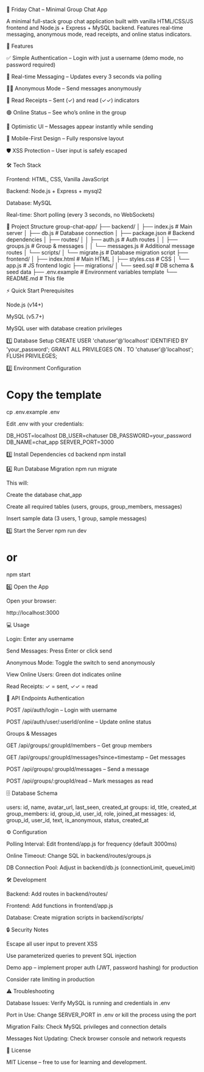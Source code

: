 🎉 Friday Chat – Minimal Group Chat App

A minimal full-stack group chat application built with vanilla HTML/CSS/JS frontend and Node.js + Express + MySQL backend. Features real-time messaging, anonymous mode, read receipts, and online status indicators.

🌟 Features

✅ Simple Authentication – Login with just a username (demo mode, no password required)

💬 Real-time Messaging – Updates every 3 seconds via polling

🕵️‍♂️ Anonymous Mode – Send messages anonymously

👀 Read Receipts – Sent (✓) and read (✓✓) indicators

🟢 Online Status – See who’s online in the group

🚀 Optimistic UI – Messages appear instantly while sending

📱 Mobile-First Design – Fully responsive layout

🛡️ XSS Protection – User input is safely escaped

🛠 Tech Stack

Frontend: HTML, CSS, Vanilla JavaScript

Backend: Node.js + Express + mysql2

Database: MySQL

Real-time: Short polling (every 3 seconds, no WebSockets)

📁 Project Structure
group-chat-app/
├── backend/
│   ├── index.js              # Main server
│   ├── db.js                 # Database connection
│   ├── package.json          # Backend dependencies
│   ├── routes/
│   │   ├── auth.js           # Auth routes
│   │   ├── groups.js         # Group & messages
│   │   └── messages.js       # Additional message routes
│   └── scripts/
│       └── migrate.js        # Database migration script
├── frontend/
│   ├── index.html            # Main HTML
│   ├── styles.css            # CSS
│   └── app.js                # JS frontend logic
├── migrations/
│   └── seed.sql              # DB schema & seed data
├── .env.example              # Environment variables template
└── README.md                 # This file

⚡ Quick Start
Prerequisites

Node.js (v14+)

MySQL (v5.7+)

MySQL user with database creation privileges

1️⃣ Database Setup
CREATE USER 'chatuser'@'localhost' IDENTIFIED BY 'your_password';
GRANT ALL PRIVILEGES ON *.* TO 'chatuser'@'localhost';
FLUSH PRIVILEGES;

2️⃣ Environment Configuration
# Copy the template
cp .env.example .env


Edit .env with your credentials:

DB_HOST=localhost
DB_USER=chatuser
DB_PASSWORD=your_password
DB_NAME=chat_app
SERVER_PORT=3000

3️⃣ Install Dependencies
cd backend
npm install

4️⃣ Run Database Migration
npm run migrate


This will:

Create the database chat_app

Create all required tables (users, groups, group_members, messages)

Insert sample data (3 users, 1 group, sample messages)

5️⃣ Start the Server
npm run dev
# or
npm start

6️⃣ Open the App

Open your browser:

http://localhost:3000

💻 Usage

Login: Enter any username

Send Messages: Press Enter or click send

Anonymous Mode: Toggle the switch to send anonymously

View Online Users: Green dot indicates online

Read Receipts: ✓ = sent, ✓✓ = read

🔌 API Endpoints
Authentication

POST /api/auth/login – Login with username

POST /api/auth/user/:userId/online – Update online status

Groups & Messages

GET /api/groups/:groupId/members – Get group members

GET /api/groups/:groupId/messages?since=timestamp – Get messages

POST /api/groups/:groupId/messages – Send a message

POST /api/groups/:groupId/read – Mark messages as read

🗄 Database Schema

users: id, name, avatar_url, last_seen, created_at
groups: id, title, created_at
group_members: id, group_id, user_id, role, joined_at
messages: id, group_id, user_id, text, is_anonymous, status, created_at

⚙️ Configuration

Polling Interval: Edit frontend/app.js for frequency (default 3000ms)

Online Timeout: Change SQL in backend/routes/groups.js

DB Connection Pool: Adjust in backend/db.js (connectionLimit, queueLimit)

🛠 Development

Backend: Add routes in backend/routes/

Frontend: Add functions in frontend/app.js

Database: Create migration scripts in backend/scripts/

🔒 Security Notes

Escape all user input to prevent XSS

Use parameterized queries to prevent SQL injection

Demo app – implement proper auth (JWT, password hashing) for production

Consider rate limiting in production

⚠️ Troubleshooting

Database Issues: Verify MySQL is running and credentials in .env

Port in Use: Change SERVER_PORT in .env or kill the process using the port

Migration Fails: Check MySQL privileges and connection details

Messages Not Updating: Check browser console and network requests

📜 License

MIT License – free to use for learning and development.
